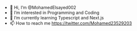 - 👋 Hi, I’m @MohamedElsayed002
- 👀 I’m interested in Programming and Coding
- 🌱 I’m currently learning Typescript and Next.js
- 📫 How to reach me https://twitter.com/Mohamed23529203

<!---
MohamedElsayed002/MohamedElsayed002 is a ✨ special ✨ repository because its `README.md` (this file) appears on your GitHub profile.
You can click the Preview link to take a look at your changes.
--->
